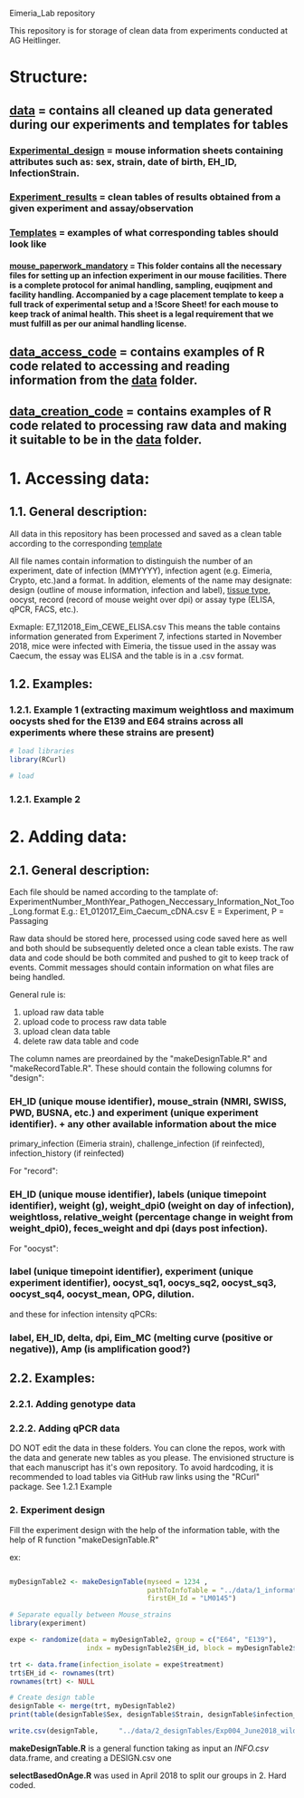 Eimeria_Lab repository

This repository is for storage of clean data from experiments conducted at AG Heitlinger. 
# Structure:
## [data](https://github.com/derele/Eimeria_Lab/tree/master/data) = contains all cleaned up data generated during our experiments and templates for tables
### [Experimental_design](https://github.com/derele/Eimeria_Lab/tree/master/data/Experimental_design) = mouse information sheets containing attributes such as: sex, strain, date of birth, EH_ID, InfectionStrain.
### [Experiment_results](https://github.com/derele/Eimeria_Lab/tree/master/data/Experiment_results) = clean tables of results obtained from a given experiment and assay/observation
### [Templates](https://github.com/derele/Eimeria_Lab/tree/master/data/templates) = examples of what corresponding tables should look like
#### [mouse_paperwork_mandatory](https://github.com/derele/Eimeria_Lab/tree/master/templates/mouse_paperwork_mandatory) = This folder contains all the necessary files for setting up an infection experiment in our mouse facilities. There is a complete protocol for animal handling, sampling, euqipment and facility handling. Accompanied by a cage placement template to keep a full track of experimental setup and a !Score Sheet! for each mouse to keep track of animal health. This sheet is a legal requirement that we must fulfill as per our animal handling license.

## [data_access_code](https://github.com/derele/Eimeria_Lab/tree/master/data_access_code) = contains examples of R code related to accessing and reading information from the [data](https://github.com/derele/Eimeria_Lab/tree/master/data) folder.

## [data_creation_code](https://github.com/derele/Eimeria_Lab/tree/master/data_creation_code) = contains examples of R code related to processing raw data and making it suitable to be in the [data](https://github.com/derele/Eimeria_Lab/tree/master/data) folder.

# 1. Accessing data:
## 1.1. General description:

All data in this repository has been processed and saved as a clean table according to the corresponding [template](https://github.com/derele/Eimeria_Lab/tree/master/data/templates)

All file names contain information to distinguish the number of an experiment, date of infection (MMYYYY), infection agent (e.g. Eimeria, Crypto, etc.)and a format.
In addition, elements of the name may designate: design (outline of mouse information, infection and label), [tissue type](https://github.com/derele/Eimeria_Lab/blob/master/Tissue_labels.csv), oocyst, record (record of mouse weight over dpi) or assay type (ELISA, qPCR, FACS, etc.). 

Exmaple: E7_112018_Eim_CEWE_ELISA.csv
This means the table contains information generated from Experiment 7, infections started in November 2018, mice were infected with Eimeria, the tissue used in the assay was Caecum, the essay was ELISA and the table is in a .csv format.

## 1.2. Examples:
### 1.2.1. Example 1 (extracting maximum weightloss and maximum oocysts shed for the E139 and E64 strains across all experiments where these strains are present)
```r
# load libraries
library(RCurl)

# load 
```
### 1.2.1. Example 2 

# 2. Adding data:
## 2.1. General description:
Each file should be named according to the tamplate of:
ExperimentNumber_MonthYear_Pathogen_Neccessary_Information_Not_Too_Long.format
E.g.: E1_012017_Eim_Caecum_cDNA.csv
E = Experiment, P = Passaging

Raw data should be stored here, processed using code saved here as well and both should be subsequently deleted once a clean table exists. The raw data and code should be both commited and pushed to git to keep track of events. Commit messages should contain information on what files are being handled.

General rule is:
1. upload raw data table
2. upload code to process raw data table
3. upload clean data table
4. delete raw data table and code

The column names are preordained by the "makeDesignTable.R" and "makeRecordTable.R".
These should contain the following columns for "design":
### EH_ID (unique mouse identifier), mouse_strain (NMRI, SWISS, PWD, BUSNA, etc.) and experiment (unique experiment identifier). + any other available information about the mice
primary_infection (Eimeria strain), challenge_infection (if reinfected), infection_history (if reinfected)

For "record":
### EH_ID (unique mouse identifier), labels (unique timepoint identifier), weight (g), weight_dpi0 (weight on day of infection), weightloss, relative_weight (percentage change in weight from weight_dpi0), feces_weight and dpi (days post infection). 

For "oocyst":
### label (unique timepoint identifier), experiment (unique experiment identifier), oocyst_sq1, oocys_sq2, oocyst_sq3, oocyst_sq4, oocyst_mean, OPG, dilution.

and these for infection intensity qPCRs:
### label, EH_ID, delta, dpi, Eim_MC (melting curve (positive or negative)), Amp (is amplification good?)

## 2.2. Examples:
### 2.2.1. Adding genotype data

### 2.2.2. Adding qPCR data


DO NOT edit the data in these folders. You can clone the repos, work with the data and generate new tables as you 
please. The envisioned structure is that each manuscript has it's own repository. To avoid hardcoding, it is recommended to load tables via GitHub raw links using the "RCurl" package. See 1.2.1 Example

### 2. Experiment design
Fill the experiment design with the help of the information table,
with the help of R function "makeDesignTable.R"

ex:

```r

myDesignTable2 <- makeDesignTable(myseed = 1234 ,
                                  pathToInfoTable = "../data/1_informationTables/Exp004_May2018_wildmice_Eferrisi_secondbatch_INFO.csv",
                                  firstEH_Id = "LM0145")

# Separate equally between Mouse_strains
library(experiment)

expe <- randomize(data = myDesignTable2, group = c("E64", "E139"),
                   indx = myDesignTable2$EH_id, block = myDesignTable2$Strain)

trt <- data.frame(infection_isolate = expe$treatment)
trt$EH_id <- rownames(trt)
rownames(trt) <- NULL

# Create design table
designTable <- merge(trt, myDesignTable2)
print(table(designTable$Sex, designTable$Strain, designTable$infection_isolate))

write.csv(designTable,     "../data/2_designTables/Exp004_June2018_wildmice_Eferrisi_Secondbatch_DESIGN.csv", row.names = F)
```



**makeDesignTable.R** is a general function taking as input an *INFO.csv* data.frame,
and creating a DESIGN.csv one

**selectBasedOnAge.R** was used in April 2018 to split our groups in 2. Hard coded.

